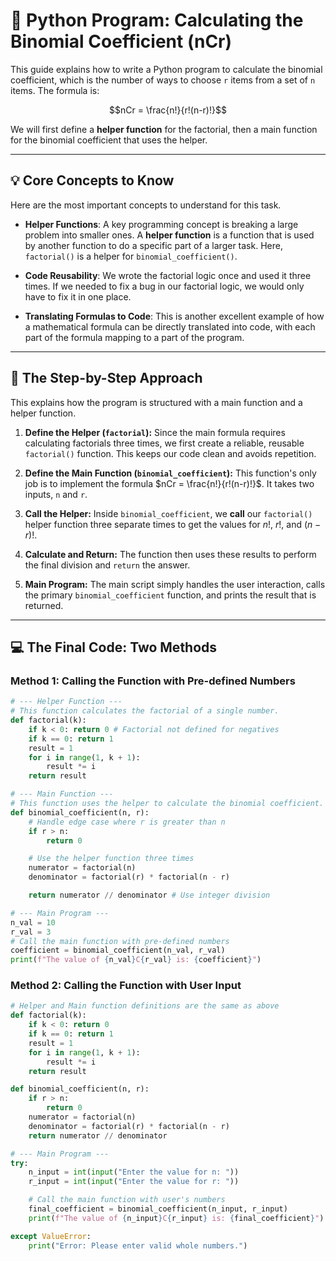 
# 🧪 Python Program: Calculating the Binomial Coefficient (nCr)

This guide explains how to write a Python program to calculate the binomial coefficient, which is the number of ways to choose `r` items from a set of `n` items. The formula is:

$$nCr = \frac{n!}{r!(n-r)!}$$

We will first define a **helper function** for the factorial, then a main function for the binomial coefficient that uses the helper.

-----

## 💡 Core Concepts to Know

Here are the most important concepts to understand for this task.

  * **Helper Functions**: A key programming concept is breaking a large problem into smaller ones. A **helper function** is a function that is used by another function to do a specific part of a larger task. Here, `factorial()` is a helper for `binomial_coefficient()`.

  * **Code Reusability**: We wrote the factorial logic once and used it three times. If we needed to fix a bug in our factorial logic, we would only have to fix it in one place.

  * **Translating Formulas to Code**: This is another excellent example of how a mathematical formula can be directly translated into code, with each part of the formula mapping to a part of the program.

-----

## 📝 The Step-by-Step Approach

This explains how the program is structured with a main function and a helper function.

1.  **Define the Helper (`factorial`):** Since the main formula requires calculating factorials three times, we first create a reliable, reusable `factorial()` function. This keeps our code clean and avoids repetition.

2.  **Define the Main Function (`binomial_coefficient`):** This function's only job is to implement the formula $nCr = \frac{n!}{r!(n-r)!}$. It takes two inputs, `n` and `r`.

3.  **Call the Helper:** Inside `binomial_coefficient`, we **call** our `factorial()` helper function three separate times to get the values for $n!$, $r!$, and $(n-r)!$.

4.  **Calculate and Return:** The function then uses these results to perform the final division and `return` the answer.

5.  **Main Program:** The main script simply handles the user interaction, calls the primary `binomial_coefficient` function, and prints the result that is returned.

-----

## 💻 The Final Code: Two Methods

### **Method 1: Calling the Function with Pre-defined Numbers**

```python
# --- Helper Function ---
# This function calculates the factorial of a single number.
def factorial(k):
    if k < 0: return 0 # Factorial not defined for negatives
    if k == 0: return 1
    result = 1
    for i in range(1, k + 1):
        result *= i
    return result

# --- Main Function ---
# This function uses the helper to calculate the binomial coefficient.
def binomial_coefficient(n, r):
    # Handle edge case where r is greater than n
    if r > n:
        return 0

    # Use the helper function three times
    numerator = factorial(n)
    denominator = factorial(r) * factorial(n - r)

    return numerator // denominator # Use integer division

# --- Main Program ---
n_val = 10
r_val = 3
# Call the main function with pre-defined numbers
coefficient = binomial_coefficient(n_val, r_val)
print(f"The value of {n_val}C{r_val} is: {coefficient}")
```

### **Method 2: Calling the Function with User Input**

```python
# Helper and Main function definitions are the same as above
def factorial(k):
    if k < 0: return 0
    if k == 0: return 1
    result = 1
    for i in range(1, k + 1):
        result *= i
    return result

def binomial_coefficient(n, r):
    if r > n:
        return 0
    numerator = factorial(n)
    denominator = factorial(r) * factorial(n - r)
    return numerator // denominator

# --- Main Program ---
try:
    n_input = int(input("Enter the value for n: "))
    r_input = int(input("Enter the value for r: "))

    # Call the main function with user's numbers
    final_coefficient = binomial_coefficient(n_input, r_input)
    print(f"The value of {n_input}C{r_input} is: {final_coefficient}")

except ValueError:
    print("Error: Please enter valid whole numbers.")
```

